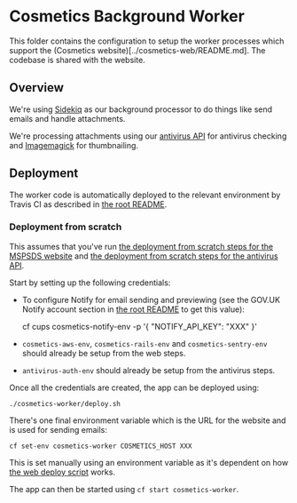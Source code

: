 # Cosmetics Background Worker

This folder contains the configuration to setup the worker processes which support the (Cosmetics website)[../cosmetics-web/README.md].
The codebase is shared with the website.


## Overview

We're using [Sidekiq](https://github.com/mperham/sidekiq) as our background processor to do things like send emails and handle attachments.

We're processing attachments using our [antivirus API](../antivirus) for antivirus checking and [Imagemagick](http://imagemagick.org) for thumbnailing.


## Deployment

The worker code is automatically deployed to the relevant environment by Travis CI as
described in [the root README](../README.md#deployment).


### Deployment from scratch

This assumes that you've run [the deployment from scratch steps for the MSPSDS website](../mspsds-web/README.md#deployment-from-scratch) and [the deployment from scratch steps for the antivirus API](../antivirus/README.md#deployment-from-scratch).

Start by setting up the following credentials:

* To configure Notify for email sending and previewing (see the GOV.UK Notify account section in [the root README](../README.md#gov.uk-notify) to get this value):

    cf cups cosmetics-notify-env -p '{
        "NOTIFY_API_KEY": "XXX"
    }'

* `cosmetics-aws-env`, `cosmetics-rails-env` and `cosmetics-sentry-env` should already be setup from the web steps.
* `antivirus-auth-env` should already be setup from the antivirus steps.

Once all the credentials are created, the app can be deployed using:

    ./cosmetics-worker/deploy.sh

There's one final environment variable which is the URL for the website and is used for sending emails:

    cf set-env cosmetics-worker COSMETICS_HOST XXX

This is set manually using an environment variable as it's dependent on how [the web deploy script](../cosmetics-web/deploy.sh) works.

The app can then be started using `cf start cosmetics-worker`.
